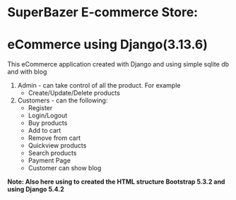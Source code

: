 # SuperBazer E-commerce Store:
<h1>eCommerce using Django(3.13.6)</h1>
<p>This eCommerce application created with Django and using simple sqlite db and with blog</p>
<ol>
    <li>Admin - can take control of all the product. For example
        <ul>
            <li>Create/Update/Delete products</li>
        </ul>
    </li>
    <li>Customers - can the following:
        <ul>
            <li>Register</li>
            <li>Login/Logout</li>
            <li>Buy products</li>
            <li>Add to cart</li>
            <li>Remove from cart</li>
            <li>Quickview products</li>
            <li>Search products</li>
            <li>Payment Page</li>
            <li>Customer can show blog</li>
        </ul>
    </li>
</ol>
<b>Note: Also here using to created the HTML structure Bootstrap 5.3.2 
and using Django 5.4.2</b>

